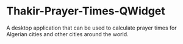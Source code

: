 # Thakir-Prayer-Times-QWidget
A desktop application that can be used to calculate prayer times for Algerian cities and other cities around the world.
